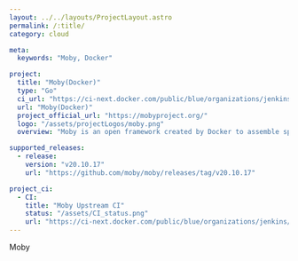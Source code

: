 ```yaml
---
layout: ../../layouts/ProjectLayout.astro
permalink: /:title/
category: cloud

meta:
  keywords: "Moby, Docker"

project:
  title: "Moby(Docker)"
  type: "Go"
  ci_url: "https://ci-next.docker.com/public/blue/organizations/jenkins/moby/activity"
  url: "Moby(Docker)"
  project_official_url: "https://mobyproject.org/"
  logo: "/assets/projectLogos/moby.png"
  overview: "Moby is an open framework created by Docker to assemble specialized container systems without reinventing the wheel. It provides a “lego set” of dozens of standard components and a framework for assembling them into custom platforms. At the core of Moby is a framework to assemble specialized container systems."

supported_releases:
  - release:
    version: "v20.10.17"
    url: "https://github.com/moby/moby/releases/tag/v20.10.17"

project_ci:
  - CI:
    title: "Moby Upstream CI"
    status: "/assets/CI_status.png"
    url: "https://ci-next.docker.com/public/blue/organizations/jenkins/moby/activity"
---
```


<p>Moby</p>
